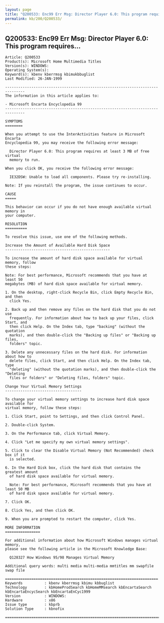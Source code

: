 ```yaml
---
layout: page
title: "Q200533: Enc99 Err Msg: Director Player 6.0: This program requires..."
permalink: kb/200/Q200533/
---
```


## Q200533: Enc99 Err Msg: Director Player 6.0: This program requires...

	Article: Q200533
	Product(s): Microsoft Home Multimedia Titles
	Version(s): WINDOWS:
	Operating System(s): 
	Keyword(s): kbenv kberrmsg kbimukbbuglist
	Last Modified: 26-JAN-1999
	
	-------------------------------------------------------------------------------
	The information in this article applies to:
	
	- Microsoft Encarta Encyclopedia 99 
	-------------------------------------------------------------------------------
	
	SYMPTOMS
	========
	
	When you attempt to use the InterActivities feature in Microsoft Encarta
	Encyclopedia 99, you may receive the following error message:
	
	  Director Player 6.0: This program requires at least 3 MB of free virtual
	  memory to run.
	
	When you click OK, you receive the following error message:
	
	  IE32DSW: Unable to load all components. Please try re-installing.
	
	Note: If you reinstall the program, the issue continues to occur.
	
	CAUSE
	=====
	
	This behavior can occur if you do not have enough available virtual memory in
	your computer.
	
	RESOLUTION
	==========
	
	To resolve this issue, use one of the following methods.
	
	Increase the Amount of Available Hard Disk Space
	------------------------------------------------
	
	To increase the amount of hard disk space available for virtual memory, follow
	these steps:
	
	Note: For best performance, Microsoft recommends that you have at least 50
	megabytes (MB) of hard disk space available for virtual memory.
	
	1. On the desktop, right-click Recycle Bin, click Empty Recycle Bin, and then
	  click Yes.
	
	2. Back up and then remove any files on the hard disk that you do not use
	  frequently. For information about how to back up your files, click Start, and
	  then click Help. On the Index tab, type "backing" (without the quotation
	  marks), and then double-click the "Backing up files" or "Backing up files,
	  folders" topic.
	
	3. Delete any unnecessary files on the hard disk. For information about how to
	  delete files, click Start, and then click Help. On the Index tab, type
	  "deleting" (without the quotation marks), and then double-click the "Deleting
	  files or folders" or "Deleting files, folders" topic.
	
	Change Your Virtual Memory Settings
	-----------------------------------
	
	To change your virtual memory settings to increase hard disk space available for
	virtual memory, follow these steps:
	
	1. Click Start, point to Settings, and then click Control Panel.
	
	2. Double-click System.
	
	3. On the Performance tab, click Virtual Memory.
	
	4. Click "Let me specify my own virtual memory settings".
	
	5. Click to clear the Disable Virtual Memory (Not Recommended) check box if it
	  is selected.
	
	6. In the Hard Disk box, click the hard disk that contains the greatest amount
	  of hard disk space available for virtual memory.
	
	  Note: For best performance, Microsoft recommends that you have at least 50 MB
	  of hard disk space available for virtual memory.
	
	7. Click OK.
	
	8. Click Yes, and then click OK.
	
	9. When you are prompted to restart the computer, click Yes.
	
	MORE INFORMATION
	================
	
	For additional information about how Microsoft Windows manages virtual memory,
	please see the following article in the Microsoft Knowledge Base:
	
	  Q128327 How Windows 95/98 Manages Virtual Memory
	
	Additional query words: multi media multi-media mmtitles mm swapfile swap file
	
	======================================================================
	Keywords          : kbenv kberrmsg kbimu kbbuglist
	Technology        : kbHomeProdSearch kbHomeMMsearch kbEncartaSearch kbEncartaEncycSearch kbEncartaEnCyc1999
	Version           : WINDOWS:
	Hardware          : x86
	Issue type        : kbprb
	Solution Type     : kbnofix
	
	=============================================================================
	
